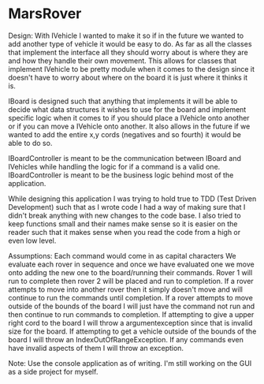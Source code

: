 # MarsRover
Design:
With IVehicle I wanted to make it so if in the future we wanted to add another type of vehicle it would be easy to do. As far as all the classes that implement the interface all they should worry about is where they are and how they handle their own movement. This allows for classes that implement IVehicle to be pretty module when it comes to the design since it doesn't have to worry about where on the board it is just where it thinks it is. 

IBoard is designed such that anything that implements it will be able to decide what data structures it wishes to use for the board and implement specific logic when it comes to if you should place a IVehicle onto another or if you can move a IVehicle onto another. It also allows in the future if we wanted to add the entire x,y cords (negatives and so fourth) it would be able to do so. 

IBoardController is meant to be the communication between IBoard and IVehicles while handling the logic for if a command is a valid one. IBoardController is meant to be the business logic behind most of the application. 

While designing this application I was trying to hold true to TDD (Test Driven Development) such that as I wrote code I had a way of making sure that I didn't break anything with new changes to the code base. I also tried to keep functions small and their names make sense so it is easier on the reader such that it makes sense when you read the code from a high or even low level. 

Assumptions:
Each command would come in as capital characters
We evaluate each rover in sequence and once we have evaluated one we move onto adding the new one to the board/running their commands. Rover 1 will run to complete then rover 2 will be placed and run to completion.
If a rover attempts to move into another rover then it simply doesn't move and will continue to run the commands until completion. 
If a rover attempts to move outside of the bounds of the board I will just have the command not run and then continue to run commands to completion. 
If attempting to give a upper right cord to the board I will throw a argumentexception since that is invalid size for the board.
If attempting to get a vehicle outside of the bounds of the board I will throw an IndexOutOfRangeException.
If any commands even have invalid aspects of them I will throw an exception.

Note: Use the console application as of writing. I'm still working on the GUI as a side project for myself. 
